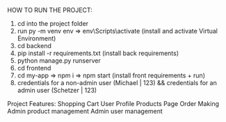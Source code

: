 
HOW TO RUN THE PROJECT:
1. cd into the project folder
2. run py -m venv env => env\Scripts\activate (install and activate Virtual Environment)
3. cd backend
4. pip install -r requirements.txt (install back requirements)
5. python manage.py runserver
6. cd frontend
7. cd my-app => npm i => npm start (install front requirements + run)
8. credentials for a non-admin user (Michael | 123)
&& credentials for an admin user (Schetzer | 123)

Project Features:
Shopping Cart
User Profile
Products Page
Order Making
Admin product management
Admin user management